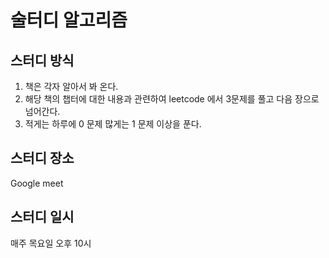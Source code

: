 # 술터디 알고리즘

## 스터디 방식

1. 책은 각자 알아서 봐 온다.
2. 해당 책의 챕터에 대한 내용과 관련하여 leetcode 에서 3문제를 풀고 다음 장으로 넘어간다.
3. 적게는 하루에 0 문제 많게는 1 문제 이상을 푼다.

## 스터디 장소

Google meet

## 스터디 일시

매주 목요일 오후 10시 